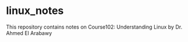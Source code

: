 # linux_notes
This repository contains notes on Course102: Understanding Linux by Dr. Ahmed El Arabawy
